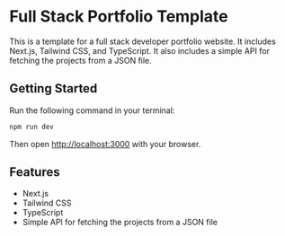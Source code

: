 # Full Stack Portfolio Template

This is a template for a full stack developer portfolio website. It includes Next.js, Tailwind CSS, and TypeScript. It also includes a simple API for fetching the projects from a JSON file.

## Getting Started

Run the following command in your terminal:

```bash
npm run dev
```

Then open [http://localhost:3000](http://localhost:3000) with your browser.

## Features

- Next.js
- Tailwind CSS
- TypeScript
- Simple API for fetching the projects from a JSON file
